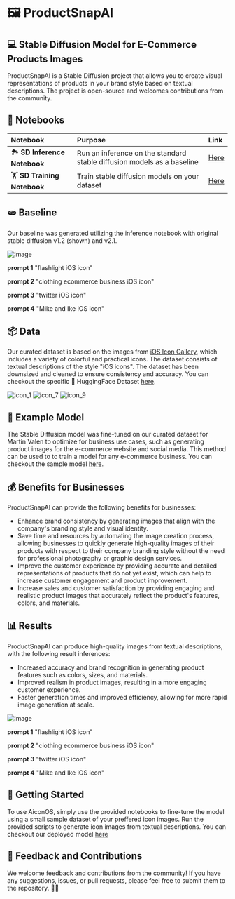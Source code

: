 # 🖼️ ProductSnapAI
## 💻 Stable Diffusion Model for E-Commerce Products Images

ProductSnapAI is a Stable Diffusion project that allows you to create visual representations of products in your brand style based on textual descriptions. The project is open-source and welcomes contributions from the community.

## 📔 Notebooks
| Notebook | Purpose | Link                                                                                           |
| :-------- | :-------- | :------------------------------------------------------------------------------------------------ |
| 🏞️ **SD Inference Notebook**  | Run an inference on the standard stable diffusion models as a baseline | [Here](https://colab.research.google.com/drive/10wsWtMyM2lNFyGfck5I5MQmVcAggrlIW?usp=sharing) |
| 🏋️ **SD Training Notebook**  | Train stable diffusion models on your dataset | [Here](https://colab.research.google.com/drive/1ZVSof0szrYoCO_lPNzP9ctTP_sZrUp1G?usp=sharing)   |

## 🫓 Baseline
Our baseline was generated utilizing the inference notebook with original stable diffusion v1.2 (shown) and v2.1.

![image](https://user-images.githubusercontent.com/37101144/234615910-8a392e56-200c-482d-b5d0-591c54e23ec5.png)

**prompt 1** "flashlight iOS icon"

**prompt 2** "clothing ecommerce business iOS icon"

**prompt 3** "twitter iOS icon"

**prompt 4** "Mike and Ike iOS icon"


## 📦 Data
Our curated dataset is based on the images from [iOS Icon Gallery](https://www.iosicongallery.com/), which includes a variety of colorful and practical icons. The dataset consists of textual descriptions of the style "iOS icons". The dataset has been downsized and cleaned to ensure consistency and accuracy. You can checkout the specific 🤗 HuggingFace Dataset [here](hhttps://huggingface.co/datasets/Ali-fb/ios_icons).

![icon_1](https://user-images.githubusercontent.com/37101144/234616573-576c81a3-804d-4795-8753-36247aa96004.png)
![icon_7](https://user-images.githubusercontent.com/37101144/234616654-fe3b24be-f954-4e70-9b73-f79d9773cd11.png)
![icon_9](https://user-images.githubusercontent.com/37101144/234616678-d71ada57-cd73-4501-9091-59d68d02bae8.png)



## 🤖 Example Model
The Stable Diffusion model was fine-tuned on our curated dataset for Martin Valen to optimize for business use cases, such as generating product images for the e-commerce website and social media. This method can be used to to train a model for any e-commerce business. You can checkout the sample model [here](https://huggingface.co/Ali-fb/sd_martin_valen-model-v1-2_400).

## 💰 Benefits for Businesses

ProductSnapAI can provide the following benefits for businesses:

- Enhance brand consistency by generating images that align with the company's branding style and visual identity.
- Save time and resources by automating the image creation process, allowing businesses to quickly generate high-quality images of their products with respect to their company branding style without the need for professional photography or graphic design services.
- Improve the customer experience by providing accurate and detailed representations of products that do not yet exist, which can help to increase customer engagement and product improvement.
- Increase sales and customer satisfaction by providing engaging and realistic product images that accurately reflect the product's features, colors, and materials.


## 📊 Results

ProductSnapAI can produce high-quality images from textual descriptions, with the following result inferences:

- Increased accuracy and brand recognition in generating product features such as colors, sizes, and materials.
- Improved realism in product images, resulting in a more engaging customer experience.
- Faster generation times and improved efficiency, allowing for more rapid image generation at scale.

![image](https://user-images.githubusercontent.com/37101144/234615795-10af6210-8a1d-41b8-96f0-debb4083ae1d.png)


**prompt 1** "flashlight iOS icon"

**prompt 2** "clothing ecommerce business iOS icon"

**prompt 3** "twitter iOS icon"

**prompt 4** "Mike and Ike iOS icon"

## 🚀 Getting Started

To use AiconOS, simply use the provided notebooks to fine-tune the model using a small sample dataset of your preffered icon images. Run the provided scripts to generate icon images from textual descriptions. You can checkout our deployed model [here](https://huggingface.co/Ali-fb/sd_aiconos-model-v1-2_400)

## 💬 Feedback and Contributions

We welcome feedback and contributions from the community! If you have any suggestions, issues, or pull requests, please feel free to submit them to the repository. 🧑‍💻

